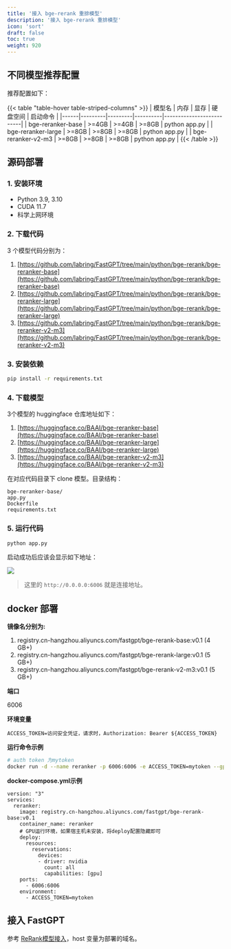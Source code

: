 ```yaml
---
title: '接入 bge-rerank 重排模型'
description: '接入 bge-rerank 重排模型'
icon: 'sort'
draft: false
toc: true
weight: 920
---
```


## 不同模型推荐配置

推荐配置如下：

{{< table "table-hover table-striped-columns" >}}
| 模型名 | 内存 | 显存 | 硬盘空间 | 启动命令 |
|------|---------|---------|----------|--------------------------|
| bge-reranker-base | >=4GB | >=4GB | >=8GB | python app.py |
| bge-reranker-large | >=8GB | >=8GB | >=8GB | python app.py |
| bge-reranker-v2-m3 | >=8GB | >=8GB | >=8GB | python app.py |
{{< /table >}}

## 源码部署

### 1. 安装环境

- Python 3.9, 3.10
- CUDA 11.7
- 科学上网环境

### 2. 下载代码

3 个模型代码分别为：

1. [https://github.com/labring/FastGPT/tree/main/python/bge-rerank/bge-reranker-base](https://github.com/labring/FastGPT/tree/main/python/bge-rerank/bge-reranker-base)
2. [https://github.com/labring/FastGPT/tree/main/python/bge-rerank/bge-reranker-large](https://github.com/labring/FastGPT/tree/main/python/bge-rerank/bge-reranker-large)
3. [https://github.com/labring/FastGPT/tree/main/python/bge-rerank/bge-reranker-v2-m3](https://github.com/labring/FastGPT/tree/main/python/bge-rerank/bge-reranker-v2-m3)

### 3. 安装依赖

```sh
pip install -r requirements.txt
```

### 4. 下载模型

3个模型的 huggingface 仓库地址如下：

1. [https://huggingface.co/BAAI/bge-reranker-base](https://huggingface.co/BAAI/bge-reranker-base)
2. [https://huggingface.co/BAAI/bge-reranker-large](https://huggingface.co/BAAI/bge-reranker-large)
3. [https://huggingface.co/BAAI/bge-reranker-v2-m3](https://huggingface.co/BAAI/bge-reranker-v2-m3)

在对应代码目录下 clone 模型。目录结构：

```
bge-reranker-base/
app.py
Dockerfile
requirements.txt
```

### 5. 运行代码

```bash
python app.py
```

启动成功后应该会显示如下地址：

![](/imgs/rerank1.png)

> 这里的 `http://0.0.0.0:6006` 就是连接地址。

## docker 部署

**镜像名分别为:**

1. registry.cn-hangzhou.aliyuncs.com/fastgpt/bge-rerank-base:v0.1 (4 GB+)
2. registry.cn-hangzhou.aliyuncs.com/fastgpt/bge-rerank-large:v0.1 (5 GB+)
3. registry.cn-hangzhou.aliyuncs.com/fastgpt/bge-rerank-v2-m3:v0.1 (5 GB+)

**端口**

6006

**环境变量**

```
ACCESS_TOKEN=访问安全凭证，请求时，Authorization: Bearer ${ACCESS_TOKEN}
```

**运行命令示例**

```sh
# auth token 为mytoken
docker run -d --name reranker -p 6006:6006 -e ACCESS_TOKEN=mytoken --gpus all registry.cn-hangzhou.aliyuncs.com/fastgpt/bge-rerank-base:v0.1
```

**docker-compose.yml示例**
```
version: "3"
services:
  reranker:
    image: registry.cn-hangzhou.aliyuncs.com/fastgpt/bge-rerank-base:v0.1
    container_name: reranker
    # GPU运行环境，如果宿主机未安装，将deploy配置隐藏即可
    deploy:
      resources:
        reservations:
          devices:
          - driver: nvidia
            count: all
            capabilities: [gpu]
    ports:
      - 6006:6006
    environment:
      - ACCESS_TOKEN=mytoken

```
## 接入 FastGPT

参考 [ReRank模型接入](/docs/development/configuration/#rerank-接入)，host 变量为部署的域名。
